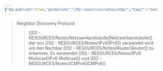 ```yaml
---
{"dg-publish":true,"permalink":"/02-resources/notes/ndp/","tags":["netzwerk/protocol","netzwerk/ip/ipv6"],"updated":"2025-03-15T22:09:37.000+01:00"}
---
```


>Neighbor Discovery Protocol
>>[[02 - RESOURCES/Notes/Netzwerkprotokolle\|Netzwerkprotokolle]] der von [[02 - RESOURCES/Notes/IPv6\|IPv6]] verwendet wird um den Nachbar [[02 - RESOURCES/Notes/Router\|Router]] zu erkennen.
>>Es verwendet [[02 - RESOURCES/Notes/IPv6 Multicast\|IPv6 Multicast]] und [[02 - RESOURCES/Notes/ICMPv6\|ICMPv6]]
